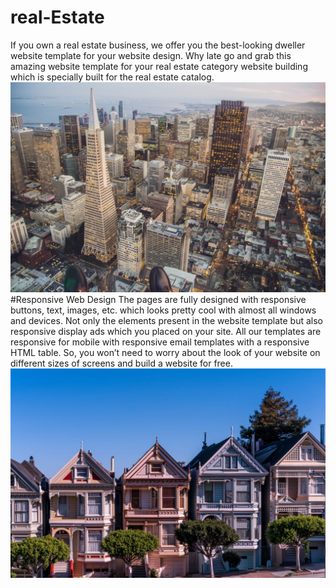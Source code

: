 # real-Estate
If you own a real estate business, we offer you the best-looking dweller website template for your website design. Why late go and grab this amazing website template for your real estate category website building which is specially built for the real estate catalog.
![Upload Images to your Advertisement](https://raw.githubusercontent.com/dishu538/real-Estate/main/assets/images/11.jpg)
#Responsive Web Design
The pages are fully designed with responsive buttons, text, images, etc. which looks pretty cool with almost all windows and devices. Not only the elements present in the website template but also responsive display ads which you placed on your site. All our templates are responsive for mobile with responsive email templates with a responsive HTML table. So, you won’t need to worry about the look of your website on different sizes of screens and build a website for free.
![Upload Images to your Advertisement](https://raw.githubusercontent.com/dishu538/real-Estate/main/assets/images/3.jpg)
